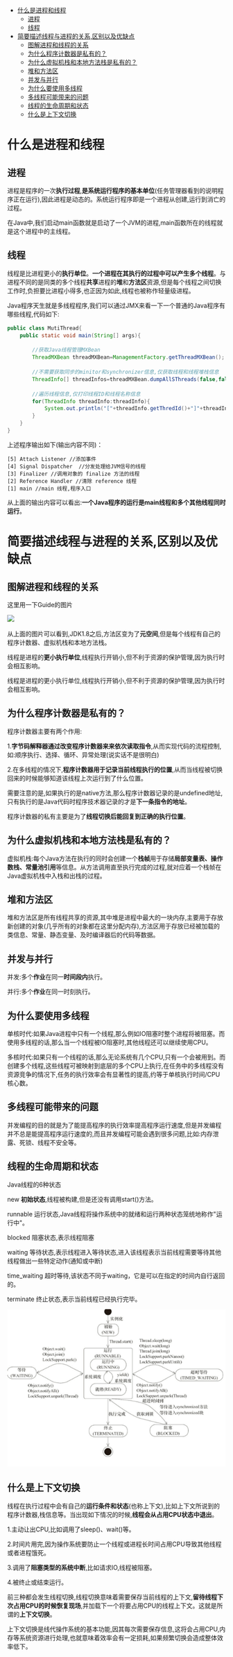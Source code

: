 - [什么是进程和线程](#什么是进程和线程)
  - [进程](#进程)
  - [线程](#线程)
- [简要描述线程与进程的关系,区别以及优缺点](#简要描述线程与进程的关系区别以及优缺点)
  - [图解进程和线程的关系](#图解进程和线程的关系)
  - [为什么程序计数器是私有的？](#为什么程序计数器是私有的)
  - [为什么虚拟机栈和本地方法栈是私有的？](#为什么虚拟机栈和本地方法栈是私有的)
  - [堆和方法区](#堆和方法区)
  - [并发与并行](#并发与并行)
  - [为什么要使用多线程](#为什么要使用多线程)
  - [多线程可能带来的问题](#多线程可能带来的问题)
  - [线程的生命周期和状态](#线程的生命周期和状态)
  - [什么是上下文切换](#什么是上下文切换)
# 什么是进程和线程

## 进程

进程是程序的一次**执行过程**,**是系统运行程序的基本单位**(任务管理器看到的说明程序正在运行),因此进程是动态的。系统运行程序即是一个进程从创建,运行到消亡的过程。

在Java中,我们启动main函数就是启动了一个JVM的进程,main函数所在的线程就是这个进程中的主线程。

## 线程

线程是比进程更小的**执行单位**。**一个进程在其执行的过程中可以产生多个线程**。与进程不同的是同类的多个线程**共享**进程的**堆**和**方法区**资源,但是每个线程之间切换工作时,负担要比进程小得多,也正因为如此,线程也被称作轻量级进程。

Java程序天生就是多线程程序,我们可以通过JMX来看一下一个普通的Java程序有哪些线程,代码如下:

```java
public class MutiThread{
    public static void main(String[] args){
        
        //获取Java线程管理MXBean
        ThreadMXBean threadMXBean=ManagementFactory.getThreadMXBean();
        
        //不需要获取同步的minitor和synchronizer信息,仅获取线程和线程堆栈信息
        ThreadInfo[] threadInfos=threadMXBean.dumpAllSThreads(false,false);
        
        //遍历线程信息,仅打印线程ID和线程名称信息
        for(ThreadInfo threadInfo:threadInfo){
            System.out.println("["+threadInfo.getThredId()+"]"+threadInfo.getThreadName());
        }
    }
}
```

上述程序输出如下(输出内容不同)：

```shell
[5] Attach Listener //添加事件
[4] Signal Dispatcher  //分发处理给JVM信号的线程
[3] Finalizer //调用对象的 finalize 方法的线程
[2] Reference Handler //清除 reference 线程
[1] main //main 线程,程序入口
```

从上面的输出内容可以看出:**一个Java程序的运行是main线程和多个其他线程同时运行**。

# 简要描述线程与进程的关系,区别以及优缺点

## 图解进程和线程的关系

这里用一下Guide的图片

![](https://gitee.com/aryangzhu/picture/raw/master/java/Java%E5%86%85%E5%AD%98%E5%8C%BA%E5%9F%9F.png)

从上面的图片可以看到,JDK1.8之后,方法区变为了**元空间**,但是每个线程有自己的程序计数器、虚拟机栈和本地方法栈。

线程是进程的**更小执行单位**,线程执行开销小,但不利于资源的保护管理,因为执行时会相互影响。

线程是进程的更小执行单位,线程执行开销小,但不利于资源的保护管理,因为执行时会相互影响。

## 为什么程序计数器是私有的？

程序计数器主要有两个作用:

1.**字节码解释器通过改变程序计数器来来依次读取指令**,从而实现代码的流程控制,如:顺序执行、选择、循环、异常处理(说实话不是很明白)

2.在多线程的情况下,**程序计数器用于记录当前线程执行的位置**,从而当线程被切换回来的时候能够知道该线程上次运行到了什么位置。

需要注意的是,如果执行的是native方法,那么程序计数器记录的是undefined地址,只有执行的是Java代码时程序技术器记录的才是**下一条指令的地址**。

程序计数器的私有主要是为了**线程切换后能回复到正确的执行位置**。

## 为什么虚拟机栈和本地方法栈是私有的？

虚拟机栈:每个Java方法在执行的同时会创建一个**栈帧**用于存储**局部变量表、操作数栈、常量池引用**等信息。从方法调用直至执行完成的过程,就对应着一个栈帧在Java虚拟机栈中入栈和出栈的过程。

## 堆和方法区

堆和方法区是所有线程共享的资源,其中堆是进程中最大的一块内存,主要用于存放新创建的对象(几乎所有的对象都在这里分配内存),方法区用于存放已经被加载的类信息、常量、静态变量、及时编译器后的代码等数据。

## 并发与并行

并发:多个**作业**在同一**时间段内**执行。

并行:多个**作业**在同一时刻执行。

## 为什么要使用多线程

单核时代:如果Java进程中只有一个线程,那么例如IO阻塞时整个进程将被阻塞。而使用多线程的话,那么当一个线程被IO阻塞时,其他线程还可以继续使用CPU。

多核时代:如果只有一个线程的话,那么无论系统有几个CPU,只有一个会被用到。而创建多个线程,这些线程可被映射到底层的多个CPU上执行,在任务中的多线程没有资源竞争的情况下,任务的执行效率会有显著性的提高,约等于单核执行时间/CPU核心数。

## 多线程可能带来的问题

并发编程的目的就是为了能提高程序的执行效率提高程序运行速度,但是并发编程并不总是能提高程序运行速度的,而且并发编程可能会遇到很多问题,比如:内存泄露、死锁、线程不安全等。

## 线程的生命周期和状态

Java线程的6种状态

new **初始状态**,线程被构建,但是还没有调用start()方法。

runnable 运行状态,Java线程将操作系统中的就绪和运行两种状态笼统地称作"运行中"。

blocked 阻塞状态,表示线程阻塞

waiting 等待状态,表示线程进入等待状态,进入该线程表示当前线程需要等待其他线程做出一些特定动作(通知或中断)

time_waiting 超时等待,该状态不同于waiting，它是可以在指定的时间内自行返回的。

terminate 终止状态,表示当前线程已经执行完毕。

![](https://raw.githubusercontent.com/aryangzhu/blogImage/master/%E9%80%89%E5%8C%BA_037.png)

## 什么是上下文切换

线程在执行过程中会有自己的**运行条件和状态**(也称上下文),比如上下文所说到的程序计数器,栈信息等。当出现如下情况的时候,**线程会从占用CPU状态中退出**。

1.主动让出CPU,比如调用了sleep()、wait()等。

2.时间片用完,因为操作系统要防止一个线程或进程长时间占用CPU导致其他线程或者进程饿死。

3.调用了**阻塞类型的系统中断**,比如请求IO,线程被阻塞。

4.被终止或结束运行。

前三种都会发生线程切换,线程切换意味着需要保存当前线程的上下文,**留待线程下次占用CPU的时候恢复现场**,并加载下一个将要占用CPU的线程上下文。这就是所谓的**上下文切换**。

上下文切换是线代操作系统的基本功能,因其每次需要保存信息,这将会占用CPU,内存等系统资源进行处理,也就意味着效率会有一定损耗,如果频繁切换会造成整体效率低下。
